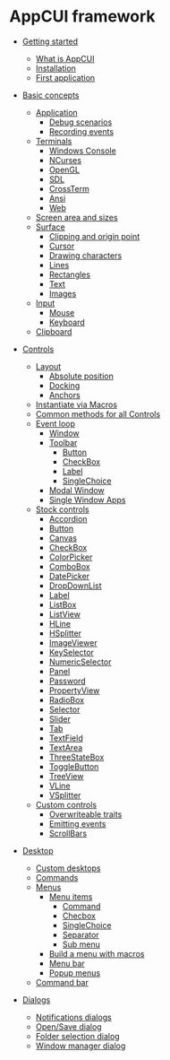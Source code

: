 # AppCUI framework

- [Getting started](chapter-1/getting_started.md)
    - [What is AppCUI](chapter-1/what_is_appcui.md)
    - [Installation](chapter-1/installation.md)
    - [First application](chapter-1/first_application.md)

- [Basic concepts](chapter-2/basic_concepts.md)
    - [Application](chapter-2/application.md)
        - [Debug scenarios](chapter-2/debug_scenarious.md)
        - [Recording events](chapter-2/event_recording.md)
    - [Terminals](chapter-2/terminals.md)
        - [Windows Console]()
        - [NCurses](chapter-2/terminals/ncurses.md)
        - [OpenGL]()
        - [SDL]()
        - [CrossTerm]()
        - [Ansi]()
        - [Web]()
    - [Screen area and sizes](chapter-2/screen.md)
    - [Surface](chapter-2/surface.md)
        - [Clipping and origin point](chapter-2/surface/clipping.md)
        - [Cursor](chapter-2/surface/cursor.md)
        - [Drawing characters](chapter-2/surface/drawing_chars.md)
        - [Lines](chapter-2/surface/lines.md)
        - [Rectangles](chapter-2/surface/rectangles.md)
        - [Text](chapter-2/surface/text.md)
        - [Images](chapter-2/surface/images.md)
    - [Input](chapter-2/input.md)
        - [Mouse](chapter-2/mouse.md)
        - [Keyboard](chapter-2/keyboard.md)
    - [Clipboard](chapter-2/clipboard.md)

- [Controls](chapter-3/controls.md)
    - [Layout](chapter-3/layout.md)
        - [Absolute position](chapter-3/layout/absolute_position.md)
        - [Docking](chapter-3/layout/docking.md)
        - [Anchors](chapter-3/layout/anchors.md)
    - [Instantiate via Macros](chapter-3/instantiate_via_macros.md)
    - [Common methods for all Controls](chapter-3/common_methods.md)
    - [Event loop](chapter-3/event_loop.md)
        - [Window](chapter-3/event-loop/window.md)
        - [Toolbar](chapter-3/event-loop/toolbar.md)
            - [Button](chapter-3/event-loop/toolbar-items/button.md)
            - [CheckBox](chapter-3/event-loop/toolbar-items/checkbox.md)
            - [Label](chapter-3/event-loop/toolbar-items/label.md)
            - [SingleChoice](chapter-3/event-loop/toolbar-items/singlechoice.md)
        - [Modal Window](chapter-3/event-loop/modal_window.md)
        - [Single Window Apps](chapter-3/event-loop/single_window.md)
    - [Stock controls](chapter-3/stock_controls.md)
        - [Accordion](chapter-3/stock-controls/accordion.md)
        - [Button](chapter-3/stock-controls/button.md)
        - [Canvas](chapter-3/stock-controls/canvas.md)
        - [CheckBox](chapter-3/stock-controls/checkbox.md)
        - [ColorPicker](chapter-3/stock-controls/colorpicker.md)
        - [ComboBox](chapter-3/stock-controls/combobox.md)
        - [DatePicker](chapter-3/stock-controls/datepicker.md)
        - [DropDownList](chapter-3/stock-controls/dropdownlist.md)
        - [Label](chapter-3/stock-controls/label.md)
        - [ListBox](chapter-3/stock-controls/listbox.md)
        - [ListView](chapter-3/stock-controls/listview.md)
        - [HLine](chapter-3/stock-controls/hline.md)
        - [HSplitter](chapter-3/stock-controls/hsplitter.md)
        - [ImageViewer](chapter-3/stock-controls/imageviewer.md)
        - [KeySelector](chapter-3/stock-controls/keyselector.md)
        - [NumericSelector](chapter-3/stock-controls/numericselector.md)
        - [Panel](chapter-3/stock-controls/panel.md)
        - [Password](chapter-3/stock-controls/password.md)
        - [PropertyView]()
        - [RadioBox](chapter-3/stock-controls/radiobox.md)
        - [Selector](chapter-3/stock-controls/selector.md)
        - [Slider]()
        - [Tab](chapter-3/stock-controls/tab.md)
        - [TextField](chapter-3/stock-controls/textfield.md)
        - [TextArea]() <!-- (chapter-3/stock-controls/textarea.md) -->
        - [ThreeStateBox](chapter-3/stock-controls/threestatebox.md)
        - [ToggleButton](chapter-3/stock-controls/togglebutton.md)
        - [TreeView]()
        - [VLine](chapter-3/stock-controls/vline.md)
        - [VSplitter](chapter-3/stock-controls/vsplitter.md)
    - [Custom controls](chapter-3/custom_controls.md)
        - [Overwriteable traits](chapter-3/custon-controls/overwriteable_traits.md)
        - [Emitting events](chapter-3/custon-controls/emitting_events.md)
        - [ScrollBars]()

- [Desktop](chapter-4/desktop.md)
    - [Custom desktops](chapter-4/custom_desktop.md)
    - [Commands](chapter-4/commands.md)
    - [Menus](chapter-4/menu.md)
      - [Menu items](chapter-4/menu/items.md)
        - [Command](chapter-4/menu/command.md)
        - [Checbox](chapter-4/menu/checkbox.md)
        - [SingleChoice](chapter-4/menu/single_choice.md)
        - [Separator](chapter-4/menu/separator.md)
        - [Sub menu](chapter-4/menu/submenu.md)
      - [Build a menu with macros](chapter-4/menu/macro_builder.md)
      - [Menu bar](chapter-4/menu_bar.md)
      - [Popup menus](chapter-4/menu/popup.md)
    - [Command bar](chapter-4/command_bar.md)

- [Dialogs](chapter-5/dialogs.md)
    - [Notifications dialogs](chapter-5/notification_dialogs.md)
    - [Open/Save dialog]()
    - [Folder selection dialog]()
    - [Window manager dialog]() 